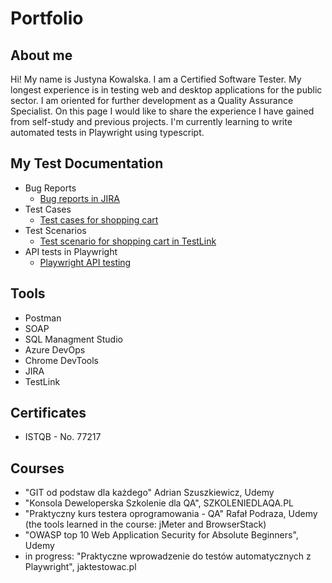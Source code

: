 # Portfolio

## About me
Hi! My name is Justyna Kowalska. I am a Certified Software Tester.
My longest experience is in testing web and desktop applications for the public sector. 
I am oriented for further development as a Quality Assurance Specialist. 
On this page I would like to share the experience I have gained from self-study and previous projects.
I'm currently learning to write automated tests in Playwright using typescript. 

## My Test Documentation
* Bug Reports
  * [Bug reports in JIRA](https://1drv.ms/b/s!AlA72r776nl1hcsWnqBjbkDNzLC4Fw?e=A0YHJr)
* Test Cases
  * [Test cases for shopping cart](https://1drv.ms/b/s!AlA72r776nl1hcsVb9TyRxB4ewbLbw?e=0DqhqW)
* Test Scenarios 
  * [Test scenario for shopping cart in TestLink](https://1drv.ms/b/s!AlA72r776nl1hcsUlk89tHeAijhPaQ?e=6qnJEM)
* API tests in Playwright
  * [Playwright API testing](https://github.com/Justyna-KO/Playwright_API_Testing)
  
 ## Tools
  * Postman
  * SOAP
  * SQL Managment Studio
  * Azure DevOps
  * Chrome DevTools
  * JIRA
  * TestLink

 ## Certificates
  * ISTQB - No. 77217

 ## Courses 
  * "GIT od podstaw dla każdego" Adrian Szuszkiewicz, Udemy
  * "Konsola Deweloperska Szkolenie dla QA", SZKOLENIEDLAQA.PL
  * "Praktyczny kurs testera oprogramowania - QA" Rafał Podraza, Udemy
  (the tools learned in the course: jMeter and BrowserStack)
  * "OWASP top 10 Web Application Security for Absolute Beginners", Udemy
  * in progress: "Praktyczne wprowadzenie do testów automatycznych z Playwright", jaktestowac.pl

